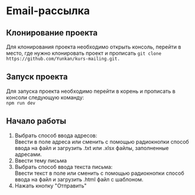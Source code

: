 # Email-рассылка
## Клонирование проекта
Для клонирования проекта необходимо открыть консоль, перейти в место, где нужно клонировать проект и прописать `git clone https://github.com/Yunkan/kurs-mailing.git.`
## Запуск проекта
Для запуска проекта необходимо перейти в корень и прописать в консоли следующую команду:  
`npm run dev`
## Начало работы
1. Выбрать способ ввода адресов:  
Ввести в поле адреса или сменить с помощью радиокнопки способ ввода на файл и загрузить .txt или .xlsx файлы, заполненные адресами.  
2. Ввести тему письма  
3. Выбрать способ ввода текста письма:  
Ввести текст в поле или сменить с помощью радиокнопки способ ввода на файл и загрузить .html файл с шаблоном.  
4. Нажать кнопку "Отправить"
